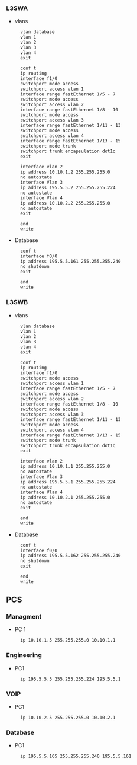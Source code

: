 ### L3SWA
* vlans

		vlan database
		vlan 1
		vlan 2
		vlan 3
		vlan 4
		exit
		
		conf t
		ip routing 
		interface f1/0
		switchport mode access
		switchport access vlan 1
		interface range fastEthernet 1/5 - 7
		switchport mode access
		switchport access vlan 2
		interface range fastEthernet 1/8 - 10 
		switchport mode access               
		switchport access vlan 3             
		interface range fastEthernet 1/11 - 13
		switchport mode access                
		switchport access vlan 4              
		interface range fastEthernet 1/13 - 15
		switchport mode trunk
		switchport trunk encapsulation dot1q
		exit
		
		interface vlan 2
		ip address 10.10.1.2 255.255.255.0
		no autostate
		interface Vlan 3
		ip address 195.5.5.2 255.255.255.224
		no autostate
		interface Vlan 4
		ip address 10.10.2.2 255.255.255.0 
		no autostate 
		exit 
	
		end 
		write
		
* Database

		conf t
		interface f0/0
		ip address 195.5.5.161 255.255.255.240
		no shutdown
		exit
		
		end
		write

		

### L3SWB

* vlans

		vlan database
		vlan 1
		vlan 2
		vlan 3
		vlan 4
		exit
		
		conf t
		ip routing 
		interface f1/0
		switchport mode access
		switchport access vlan 1
		interface range fastEthernet 1/5 - 7
		switchport mode access
		switchport access vlan 2
		interface range fastEthernet 1/8 - 10 
		switchport mode access               
		switchport access vlan 3             
		interface range fastEthernet 1/11 - 13
		switchport mode access                
		switchport access vlan 4              
		interface range fastEthernet 1/13 - 15
		switchport mode trunk
		switchport trunk encapsulation dot1q
		exit
		
		interface vlan 2
		ip address 10.10.1.1 255.255.255.0
		no autostate
		interface Vlan 3
		ip address 195.5.5.1 255.255.255.224
		no autostate
		interface Vlan 4
		ip address 10.10.2.1 255.255.255.0 
		no autostate 
		exit 
		
		end 
		write

	
* Database

		conf t
		interface f0/0
		ip address 195.5.5.162 255.255.255.240
		no shutdown
		exit
		
		end
		write


## PCS

### Managment
* PC 1

		ip 10.10.1.5 255.255.255.0 10.10.1.1


### Engineering
* PC1 

		ip 195.5.5.5 255.255.255.224 195.5.5.1


### VOIP
* PC1

		ip 10.10.2.5 255.255.255.0 10.10.2.1
		
### Database
* PC1

		ip 195.5.5.165 255.255.255.240 195.5.5.161

